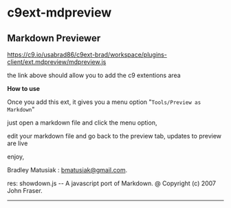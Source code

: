 c9ext-mdpreview
===============

Markdown Previewer
------------------

https://c9.io/usabrad86/c9ext-brad/workspace/plugins-client/ext.mdpreview/mdpreview.js

the link above should allow you to add the c9 extentions area

**How to use**

Once you add this ext, it gives you a menu option "`Tools/Preview as Markdown`"

just open a markdown file and click the menu option,

edit your markdown file and go back to the preview tab, updates to preview are live

enjoy, 

Bradley Matusiak : [bmatusiak@gmail.com][email].

res: showdown.js -- A javascript port of Markdown. @ Copyright (c) 2007 John Fraser.

--------------------

[email]: mailto:bmatusiak@gmail.com
